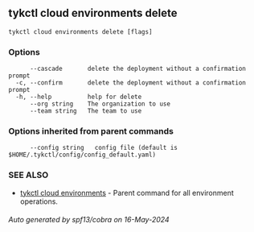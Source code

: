 ## tykctl cloud environments delete



```
tykctl cloud environments delete [flags]
```

### Options

```
      --cascade       delete the deployment without a confirmation prompt
  -c, --confirm       delete the deployment without a confirmation prompt
  -h, --help          help for delete
      --org string    The organization to use
      --team string   The team to use
```

### Options inherited from parent commands

```
      --config string   config file (default is $HOME/.tykctl/config/config_default.yaml)
```

### SEE ALSO

* [tykctl cloud environments](tykctl_cloud_environments.md)	 - Parent command for all environment operations.

###### Auto generated by spf13/cobra on 16-May-2024
